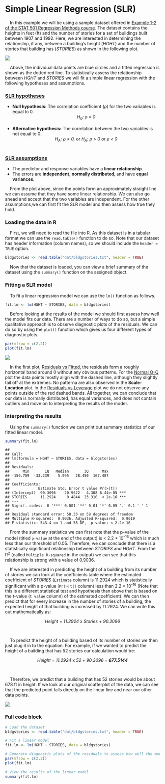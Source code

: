 
# Simple Linear Regression (SLR)

    In this example we will be using a sample dataset offered in
[Example 1-2 of the STAT 501 Regression Methods
course](https://online.stat.psu.edu/stat501/lesson/1/1.7). The dataset
contains the heights in feet (ft) and the number of stories for a set of
buildings built between 1907 and 1992. Here, we are interested in
determining the relationship, if any, between a building’s height
(*HGHT*) and the number of stories that building has (*STORIES*) as
shown in the following plot.

<img src="img/simple-linear-regression/scatterplot-1.png" style="display: block; margin: auto;" />

    Above, the individual data points are blue circles and a fitted
regression is shown as the dotted red line. To statistically assess the
relationship between *HGHT* and *STORIES* we will fit a simple linear
regression with the following hypotheses and assumptions.

### [SLR hypotheses](https://online.stat.psu.edu/stat501/lesson/1/1.9)

-   **Null hypothesis:** The correlation coefficient (*ρ*) for the two
    variables is equal to 0.  
    <center>
    <i>H<sub>0</sub>: ρ = 0</i>
    </center>
     
-   **Alternative hypothesis:** The correlation between the two
    variables is not equal to 0.  
    <center>
    <i>H<sub>A</sub>: ρ ≠ 0, </i>or<i> H<sub>A</sub>: ρ &gt; 0 or ρ &lt;
    0</i>
    </center>
     

### [SLR assumptions](https://online.stat.psu.edu/stat501/lesson/4/4.1)

-   The predictor and response variables have a **linear relationship**.
-   The errors are **independent**, **normally distributed**, and have
    **equal variances**.

    From the plot above, since the points form an approximately straight
line we can assume that they have some linear relationship. We can also
go ahead and accept that the two variables are independent. For the
other assumptions,we can first fit the SLR model and then assess how
true they hold.

### Loading the data in R

    First, we will need to read the file into R. As this dataset is in a
tabular format we can use the `read.table()` function to do so. Note
that our dataset has header information (column names), so we should
include the `header = TRUE` option.

``` r
bldgstories <- read.table("dat/bldgstories.txt", header = TRUE)
```

    Now that the dataset is loaded, you can view a brief summary of the
dataset using the `summary()` function on the assigned object.

### Fitting a SLR model

    To fit a linear regression model we can use the `lm()` function as
follows.

``` r
fit.lm <- lm(HGHT ~ STORIES, data = bldgstories)
```

    Before looking at the results of the model we should first assess
how well the model fits our data. There are a number of ways to do so,
but a simple qualitative approach is to observe diagnostic plots of the
residuals. We can do so by using the `plot()` function which gives us
four different types of diagnostic plots.

``` r
par(mfrow = c(2,2))
plot(fit.lm)
```

<img src="img/simple-linear-regression/diagnostics-1.png" style="display: block; margin: auto;" />

    In the first plot, [Residuals vs
Fitted](https://online.stat.psu.edu/stat501/lesson/4/4.2), the residuals
form a roughly horizontal band around 0 without any obvious patterns.
For the [Normal Q-Q](https://online.stat.psu.edu/stat501/lesson/4/4.6)
plot the data points mostly align with the dashed line, although they
slightly tail off at the extremes. No patterna are also observed in the
**Scale-Location** plot. In the [Residuals vs
Leverage](https://online.stat.psu.edu/stat462/node/173/) plot we do not
observe any points outside of the red dashed bands. All together, we can
conclude that our data is normally distributed, has equal variances, and
does not contain outliers and move on to interpreting the results of the
model.

### Interpreting the results

    Using the `summary()` function we can print out summary statistics
of our fitted linear model.

``` r
summary(fit.lm)
```

    ## 
    ## Call:
    ## lm(formula = HGHT ~ STORIES, data = bldgstories)
    ## 
    ## Residuals:
    ##      Min       1Q   Median       3Q      Max 
    ## -156.759  -33.239    5.995   28.450  167.487 
    ## 
    ## Coefficients:
    ##             Estimate Std. Error t value Pr(>|t|)    
    ## (Intercept)  90.3096    20.9622   4.308 6.44e-05 ***
    ## STORIES      11.2924     0.4844  23.310  < 2e-16 ***
    ## ---
    ## Signif. codes:  0 '***' 0.001 '**' 0.01 '*' 0.05 '.' 0.1 ' ' 1
    ## 
    ## Residual standard error: 58.33 on 58 degrees of freedom
    ## Multiple R-squared:  0.9036, Adjusted R-squared:  0.9019 
    ## F-statistic: 543.4 on 1 and 58 DF,  p-value: < 2.2e-16

    From the summary statistics we can first note that the p-value of
the model (titled `p-value` at the end of the output) is &lt; 2.2 \*
10<sup>-16</sup> which is much less than our threshold of 0.05.
Therefore, we can conclude that there is a statistically significant
relationship between *STORIES* and *HGHT*. From the R<sup>2</sup>
(called `Multiple R-squared` in the output) we can see that this
relationship is strong with a value of 0.9036.

    If we are interested in predicting the height of a building from its
number of stories we can look at the coefficients table where the
estimated coefficient of *STORIES* (`Estimate` column) is 11.2924 which
is statistically significant with a p-value (`Pr(>|t|)` column) less
than 2.2 \* 10<sup>-16</sup> (Note that this is a different statistical
test and hypothesis than above that is based on the t-value (`t value`
column) of the estimated coefficient). We can then predict that for
every increase in the number of stories of a building, the expected
height of that building is increased by 11.2924. We can write this out
mathematically as:

<center>
<i>Height</i> = <i>11.2924 </i>x<i> Stories </i>+<i> 90.3096</i>
</center>

 

    To predict the height of a building based of its number of stories
we then just plug it in to the equation. For example, if we wanted to
predict the height of a building that has 52 stories our calculation
would be:

<center>
<i>Height</i> = <i>11.2924 </i>x<i> 52 </i>+<i> 90.3096 </i>=<i><b>
677.5144 </b></i>
</center>

 

    Therefore, we predict that a building that has 52 stories would be
about 678 ft in height. If we look at our original scatterplot of the
data, we can see that the predicted point falls directly on the linear
line and near our other data points.

<img src="img/simple-linear-regression/prediction-1.png" style="display: block; margin: auto;" />

### Full code block

``` r
# Load the dataset
bldgstories <- read.table("dat/bldgstories.txt", header = TRUE)

# Fit a linear model
fit.lm <- lm(HGHT ~ STORIES, data = bldgstories)

# Generate diagnostic plots of the residuals to assess how well the model fits
par(mfrow = c(2,2))
plot(fit.lm)

# View the results of the linear model
summary(fit.lm)
```
